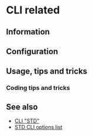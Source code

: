 # CLI related

## Information

## Configuration

## Usage, tips and tricks

### Coding tips and tricks

## See also

* [CLI "STD"](https://clig.dev/#consistency-across-programs)
* [STD CLI options list](http://catb.org/~esr/writings/taoup/html/ch10s05.html#id2948149)
